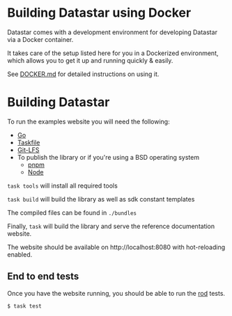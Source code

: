 # Building Datastar using Docker

Datastar comes with a development environment for developing Datastar via a Docker container.

It takes care of the setup listed here for you in a Dockerized environment, which allows you to get it up and running quickly & easily.

See [DOCKER.md](DOCKER.md) for detailed instructions on using it.

# Building Datastar

To run the examples website you will need the following:

- [Go](https://go.dev/)
- [Taskfile](https://taskfile.dev/)
- [Git-LFS](https://git-lfs.com/)
- To publish the library or if you're using a BSD operating system
	- [pnpm](https://pnpm.io/)
	- [Node](https://nodejs.org/)

`task tools` will install all required tools

`task build` will build the library as well as sdk constant templates

The compiled files can be found in `./bundles`

Finally, `task` will build the library and serve the reference documentation website.

The website should be available on http://localhost:8080 with hot-reloading enabled.

## End to end tests

Once you have the website running, you should be able to run the
[rod](https://go-rod.github.io) tests.

```
$ task test
```
